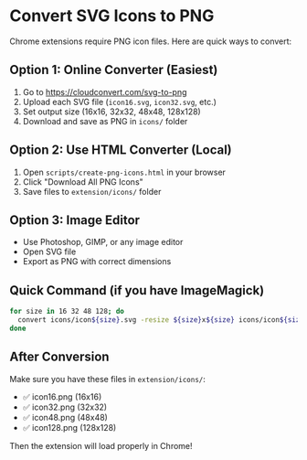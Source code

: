 # Convert SVG Icons to PNG

Chrome extensions require PNG icon files. Here are quick ways to convert:

## Option 1: Online Converter (Easiest)
1. Go to https://cloudconvert.com/svg-to-png
2. Upload each SVG file (`icon16.svg`, `icon32.svg`, etc.)
3. Set output size (16x16, 32x32, 48x48, 128x128)
4. Download and save as PNG in `icons/` folder

## Option 2: Use HTML Converter (Local)
1. Open `scripts/create-png-icons.html` in your browser
2. Click "Download All PNG Icons"
3. Save files to `extension/icons/` folder

## Option 3: Image Editor
- Use Photoshop, GIMP, or any image editor
- Open SVG file
- Export as PNG with correct dimensions

## Quick Command (if you have ImageMagick)
```bash
for size in 16 32 48 128; do
  convert icons/icon${size}.svg -resize ${size}x${size} icons/icon${size}.png
done
```

## After Conversion
Make sure you have these files in `extension/icons/`:
- ✅ icon16.png (16x16)
- ✅ icon32.png (32x32)
- ✅ icon48.png (48x48)
- ✅ icon128.png (128x128)

Then the extension will load properly in Chrome!



